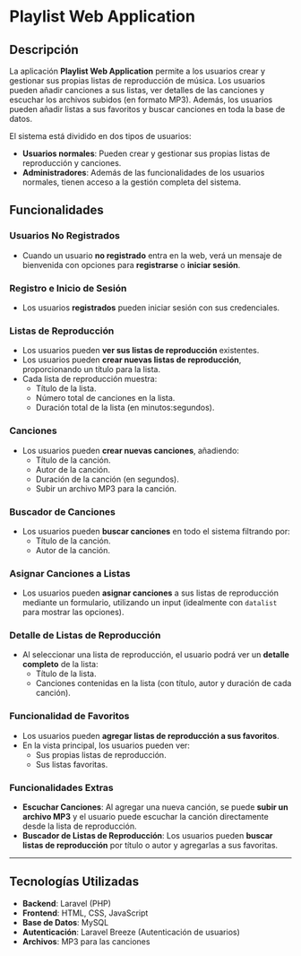 # Playlist Web Application

## Descripción

La aplicación **Playlist Web Application** permite a los usuarios crear y gestionar sus propias listas de reproducción de música. Los usuarios pueden añadir canciones a sus listas, ver detalles de las canciones y escuchar los archivos subidos (en formato MP3). Además, los usuarios pueden añadir listas a sus favoritos y buscar canciones en toda la base de datos.

El sistema está dividido en dos tipos de usuarios:
- **Usuarios normales**: Pueden crear y gestionar sus propias listas de reproducción y canciones.
- **Administradores**: Además de las funcionalidades de los usuarios normales, tienen acceso a la gestión completa del sistema.

## Funcionalidades

### Usuarios No Registrados
- Cuando un usuario **no registrado** entra en la web, verá un mensaje de bienvenida con opciones para **registrarse** o **iniciar sesión**.

### Registro e Inicio de Sesión
- Los usuarios **registrados** pueden iniciar sesión con sus credenciales.

### Listas de Reproducción
- Los usuarios pueden **ver sus listas de reproducción** existentes.
- Los usuarios pueden **crear nuevas listas de reproducción**, proporcionando un título para la lista.
- Cada lista de reproducción muestra:
  - Título de la lista.
  - Número total de canciones en la lista.
  - Duración total de la lista (en minutos:segundos).

### Canciones
- Los usuarios pueden **crear nuevas canciones**, añadiendo:
  - Título de la canción.
  - Autor de la canción.
  - Duración de la canción (en segundos).
  - Subir un archivo MP3 para la canción.
  
### Buscador de Canciones
- Los usuarios pueden **buscar canciones** en todo el sistema filtrando por:
  - Título de la canción.
  - Autor de la canción.

### Asignar Canciones a Listas
- Los usuarios pueden **asignar canciones** a sus listas de reproducción mediante un formulario, utilizando un input (idealmente con `datalist` para mostrar las opciones).

### Detalle de Listas de Reproducción
- Al seleccionar una lista de reproducción, el usuario podrá ver un **detalle completo** de la lista:
  - Título de la lista.
  - Canciones contenidas en la lista (con título, autor y duración de cada canción).
  
### Funcionalidad de Favoritos
- Los usuarios pueden **agregar listas de reproducción a sus favoritos**.
- En la vista principal, los usuarios pueden ver:
  - Sus propias listas de reproducción.
  - Sus listas favoritas.

### Funcionalidades Extras
- **Escuchar Canciones**: Al agregar una nueva canción, se puede **subir un archivo MP3** y el usuario puede escuchar la canción directamente desde la lista de reproducción.
- **Buscador de Listas de Reproducción**: Los usuarios pueden **buscar listas de reproducción** por título o autor y agregarlas a sus favoritas.

---

## Tecnologías Utilizadas

- **Backend**: Laravel (PHP)
- **Frontend**: HTML, CSS, JavaScript
- **Base de Datos**: MySQL
- **Autenticación**: Laravel Breeze (Autenticación de usuarios)
- **Archivos**: MP3 para las canciones


